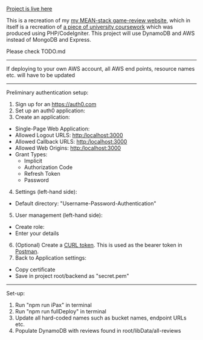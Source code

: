 [Project is live here](https://d3a7xdyo092pmd.cloudfront.net/)

This is a recreation of my [my MEAN-stack game-review website](https://github.com/JonathanMSifleet/MEANReviewWebsite), which in itself is a recreation of [a piece of university coursework](https://github.com/JonathanMSifleet/GameReviewWebsite) which was produced using PHP/CodeIgniter. This project will use DynamoDB and AWS instead of MongoDB and Express.

Please check TODO.md

---

If deploying to your own AWS account, all AWS end points, resource names etc. will have to be updated

---

Preliminary authentication setup:

1. Sign up for an https://auth0.com
2. Set up an auth0 application:
3. Create an application:

- Single-Page Web Application:
- Allowed Logout URLS: [http:/localhost:3000](http:/localhost:3000)
- Allowed Callback URLS: [http:/localhost:3000](http:/localhost:3000)
- Allowed Web Origins: [http:/localhost:3000](http:/localhost:3000)
- Grant Types:
  - Implicit
  - Authorization Code
  - Refresh Token
  - Password

4. Settings (left-hand side):

- Default directory: "Username-Password-Authentication"

5. User management (left-hand side):

- Create role:
- Enter your details

6. (Optional) Create a [CURL token](https://gist.github.com/arielweinberger/21d3b72bb4f345a410abb7e98a17cc96). This is used as the bearer token in [Postman](https://www.postman.com/).
7. Back to Application settings:

- Copy certificate
- Save in project root/backend as "secret.pem"

---

Set-up:

1. Run "npm run iPax" in terminal
2. Run "npm run fullDeploy" in terminal
3. Update all hard-coded names such as bucket names, endpoint URLs etc.
4. Populate DynamoDB with reviews found in root/libData/all-reviews
